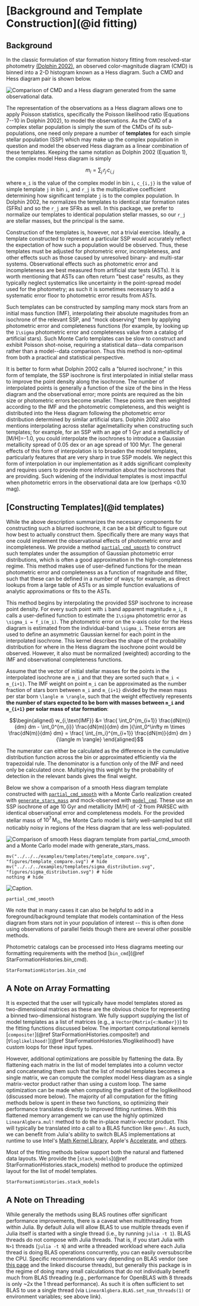 # [Background and Template Construction](@id fitting)

## Background

In the classic formulation of star formation history fitting from resolved-star photometry [(Dolphin 2002)](https://ui.adsabs.harvard.edu/abs/2002MNRAS.332...91D), an observed color-magnitude diagram (CMD) is binned into a 2-D histogram known as a Hess diagram. Such a CMD and Hess diagram pair is shown below.

![Comparison of CMD and a Hess diagram generated from the same observational data.](figures/cmd_hess.png)

The representation of the observations as a Hess diagram allows one to apply Poisson statistics, specifically the Poisson likelihood ratio (Equations 7--10 in Dolphin 2002), to model the observations. As the CMD of a complex stellar population is simply the sum of the CMDs of its sub-populations, one need only prepare a number of **templates** for each simple stellar population (SSP) which may make up the complex population in question and model the observed Hess diagram as a linear combination of these templates. Keeping the same notation as Dolphin 2002 (Equation 1), the complex model Hess diagram is simply

```math
m_i = \sum_j \, r_j \, c_{i,j}
```

where ``m_i`` is the value of the complex model in bin ``i``, ``c_{i,j}`` is the value of simple template ``j`` in bin ``i``, and ``r_j`` is the multiplicative coefficient determining how significant template ``j`` is to the complex population. In Dolphin 2002, he normalizes the templates to identical star formation rates (SFRs) and so the ``r_j`` are SFRs as well. In this package, we prefer to normalize our templates to identical population stellar masses, so our ``r_j`` are stellar masses, but the principal is the same.

Construction of the templates is, however, not a trivial exercise. Ideally, a template constructed to represent a particular SSP would accurately reflect the expectation of how such a population would be observed. Thus, these templates must be adjusted for photometric error, incompleteness, and other effects such as those caused by unresolved binary- and multi-star systems. Observational effects such as photometric error and incompleteness are best measured from artificial star tests (ASTs). It is worth mentioning that ASTs can often return "best case" results, as they typically neglect systematics like uncertainty in the point-spread model used for the photometry; as such it is sometimes necessary to add a systematic error floor to photometric error results from ASTs.

Such templates can be constructed by sampling many mock stars from an initial mass function (IMF), interpolating their absolute magnitudes from an isochrone of the relevant SSP, and "mock observing" them by applying photometric error and completeness functions (for example, by looking up the ``1\sigma`` photometric error and completeness value from a catalog of artificial stars). Such Monte Carlo templates can be slow to construct and exhibit Poisson shot-noise, requiring a statistical data--data comparison rather than a model--data comparison. Thus this method is non-optimal from both a practical and statistical perspective.

It is better to form what Dolphin 2002 calls a "blurred isochrone;" in this form of template, the SSP isochrone is first interpolated in initial stellar mass to improve the point density along the isochrone. The number of interpolated points is generally a function of the size of the bins in the Hess diagram and the observational error; more points are required as the bin size or photometric errors become smaller. These points are then weighted according to the IMF and the photometric completeness, and this weight is distributed into the Hess diagram following the photometric error distribution determined by similar artificial stars. Dolphin 2002 also mentions interpolating across stellar age/metallicity when constructing such templates; for example, for an SSP with an age of 1 Gyr and a metallicity of [M/H]=-1.0, you could interpolate the isochrones to introduce a Gaussian metallicity spread of 0.05 dex or an age spread of 100 Myr. The general effects of this form of interpolation is to broaden the model templates, particularly features that are very sharp in true SSP models. We neglect this form of interpolation in our implementation as it adds significant complexity and requires users to provide more information about the isochrones that are providing. Such widening of the individual templates is most impactful when photometric errors in the observational data are low (perhaps <0.10 mag).

## [Constructing Templates](@id templates)

While the above description summarizes the necessary components for constructing such a blurred isochrone, it can be a bit difficult to figure out how best to actually construct them. Specifically there are many ways that one could implement the observational effects of photometric error and incompleteness. We provide a method [`partial_cmd_smooth`](@ref) to construct such templates under the assumption of Gaussian photometric error distributions, which is often a good approximation in the high-completeness regime. This method makes use of user-defined functions for the mean photometric error and completeness as a function of magnitude and filter, such that these can be defined in a number of ways; for example, as direct lookups from a large table of ASTs or as simple function evaluations of analytic approximations or fits to the ASTs.

This method begins by interpolating the provided SSP isochrone to increase point density. For every such point with ``i`` band apparent magnitude ``m_i``, it calls a user-defined function to estimate the ``1\sigma`` photometric error as ``\sigma_i = f_i(m_i)``. The photometric error on the x-axis color for the Hess diagram is estimated from the individual-band ``\sigma_i``. These errors are used to define an asymmetric Gaussian kernel for each point in the interpolated isochrone. This kernel describes the shape of the probability distribution for where in the Hess diagram the isochrone point would be observed. However, it also must be normalized (weighted) according to the IMF and observational completeness functions.

Assume that the vector of initial stellar masses for the points in the interpolated isochrone are ``m_i`` and that they are sorted such that ``m_i < m_{i+1}``. The IMF weight on point ``m_i`` can be approximated as the number fraction of stars born between ``m_i`` and ``m_{i+1}`` divided by the mean mass per star born ``\langle m \rangle``, such that the weight effectively represents **the number of stars expected to be born with masses between ``m_i`` and ``m_{i+1}`` per solar mass of star formation**:

```math
\begin{aligned}
w_{i,\text{IMF}} &= \frac{ \int_0^{m_{i+1}} \frac{dN(m)}{dm} dm - \int_0^{m_{i}} \frac{dN(m)}{dm} dm }{\int_0^\infty m \times \frac{dN(m)}{dm} dm} = \frac{ \int_{m_i}^{m_{i+1}} \frac{dN(m)}{dm} dm }{\langle m \rangle}
\end{aligned}
```

The numerator can either be calculated as the difference in the cumulative distribution function across the bin or approximated efficiently via the trapezoidal rule. The denominator is a function only of the IMF and need only be calculated once. Multiplying this weight by the probability of detection in the relevant bands gives the final weight.

Below we show a comparison of a smooth Hess diagram template constructed with [`partial_cmd_smooth`](@ref) with a Monte Carlo realization created with [`generate_stars_mass`](@ref) and mock-observed with [`model_cmd`](@ref). These use an SSP isochrone of age 10 Gyr and metallicity [M/H] of -2 from PARSEC with identical observational error and completeness models. For the provided stellar mass of $10^7 \, \text{M}_\odot$, the Monte Carlo model is fairly well-sampled but still noticably noisy in regions of the Hess diagram that are less well-populated. 

![Comparison of smooth Hess diagram template from `partial_cmd_smooth` and a Monte Carlo model made with `generate_stars_mass`.](figures/model_cmd.png)


```@example
mv("../../../examples/templates/template_compare.svg", "figures/template_compare.svg") # hide
mv("../../../examples/templates/sigma_distribution.svg", "figures/sigma_distribution.svg") # hide
nothing # hide
```

![Caption.](figures/template_compare.svg)


```@docs
partial_cmd_smooth
```

We note that in many cases it can also be helpful to add in a foreground/background template that models contamination of the Hess diagram from stars not in your population of interest -- this is often done using observations of parallel fields though there are several other possible methods.

Photometric catalogs can be processed into Hess diagrams meeting our formatting requirements with the method [`bin_cmd`](@ref StarFormationHistories.bin_cmd).

```@docs
StarFormationHistories.bin_cmd
```

## A Note on Array Formatting

It is expected that the user will typically have model templates stored as two-dimensional matrices as these are the obvious choice for representing a binned two-dimensional histogram. We fully support supplying the list of model templates as a list of matrices (e.g., a `Vector{Matrix{<:Number}}`) to the fitting functions discussed below. The important computational kernels [`composite!`](@ref StarFormationHistories.composite!) and [`∇loglikelihood!`](@ref StarFormationHistories.∇loglikelihood!) have custom loops for these input types.

However, additional optimizations are possible by flattening the data. By flattening each matrix in the list of model templates into a column vector and concatenating them such that the list of model templates becomes a single matrix, we can compute the complex model Hess diagram as a single matrix-vector product rather than using a custom loop. The same optimization can be made when computing the gradient of the loglikelihood (discussed more below). The majority of all computation for the fitting methods below is spent in these two functions, so optimizing their performance translates directly to improved fitting runtimes. With this flattened memory arrangement we can use the highly optimized `LinearAlgbera.mul!` method to do the in-place matrix-vector product. This will typically be translated into a call to a BLAS function like `gemv!`. As such, we can benefit from Julia's ability to switch BLAS implementations at runtime to use Intel's [Math Kernel Library](https://github.com/JuliaLinearAlgebra/MKL.jl), Apple's [Accelerate](https://github.com/JuliaLinearAlgebra/AppleAccelerate.jl), and [others](https://github.com/JuliaLinearAlgebra/libblastrampoline).

Most of the fitting methods below support both the natural and flattened data layouts. We provide the [`stack_models`](@ref StarFormationHistories.stack_models) method to produce the optimized layout for the list of model templates.

```@docs
StarFormationHistories.stack_models
```

## A Note on Threading

While generally the methods using BLAS routines offer significant performance improvements, there is a caveat when multithreading from within Julia. By default Julia will allow BLAS to use multiple threads even if Julia itself is started with a single thread (i.e., by running `julia -t 1`). BLAS threads do not compose with Julia threads. That is, if you start Julia with `N>1` threads (`julia -t N`) and write a threaded workload where each Julia thread is doing BLAS operations concurrently, you can easily oversubscribe the CPU. Specific recommendations vary depending on BLAS vendor (see [this page](https://carstenbauer.github.io/ThreadPinning.jl/dev/explanations/blas/) and the linked discourse threads), but generally this package is in the regime of doing many small calculations that do not individually benefit much from BLAS threading (e.g., performance for OpenBLAS with 8 threads is only ~2x the 1 thread performance). As such it is often sufficient to set BLAS to use a single thread (via `LinearAlgbera.BLAS.set_num_threads(1)` or environment variables; see above link).